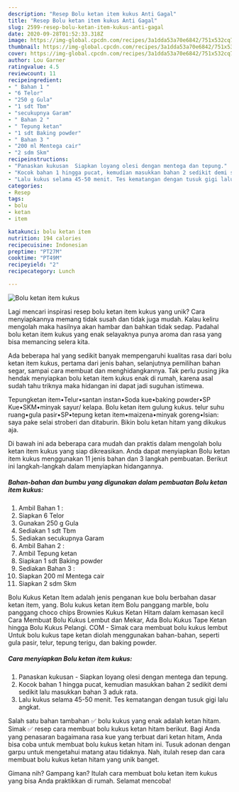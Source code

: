 ```yaml
---
description: "Resep Bolu ketan item kukus Anti Gagal"
title: "Resep Bolu ketan item kukus Anti Gagal"
slug: 2599-resep-bolu-ketan-item-kukus-anti-gagal
date: 2020-09-28T01:52:33.318Z
image: https://img-global.cpcdn.com/recipes/3a1dda53a70e6842/751x532cq70/bolu-ketan-item-kukus-foto-resep-utama.jpg
thumbnail: https://img-global.cpcdn.com/recipes/3a1dda53a70e6842/751x532cq70/bolu-ketan-item-kukus-foto-resep-utama.jpg
cover: https://img-global.cpcdn.com/recipes/3a1dda53a70e6842/751x532cq70/bolu-ketan-item-kukus-foto-resep-utama.jpg
author: Lou Garner
ratingvalue: 4.5
reviewcount: 11
recipeingredient:
- " Bahan 1 "
- "6 Telor"
- "250 g Gula"
- "1 sdt Tbm"
- "secukupnya Garam"
- " Bahan 2 "
- " Tepung ketan"
- "1 sdt Baking powder"
- " Bahan 3 "
- "200 ml Mentega cair"
- "2 sdm Skm"
recipeinstructions:
- "Panaskan kukusan  Siapkan loyang olesi dengan mentega dan tepung."
- "Kocok bahan 1 hingga pucat, kemudian masukkan bahan 2 sedikit demi sedikit lalu masukkan bahan 3 aduk rata."
- "Lalu kukus selama 45-50 menit. Tes kematangan dengan tusuk gigi lalu angkat."
categories:
- Resep
tags:
- bolu
- ketan
- item

katakunci: bolu ketan item 
nutrition: 194 calories
recipecuisine: Indonesian
preptime: "PT27M"
cooktime: "PT49M"
recipeyield: "2"
recipecategory: Lunch

---
```



![Bolu ketan item kukus](https://img-global.cpcdn.com/recipes/3a1dda53a70e6842/751x532cq70/bolu-ketan-item-kukus-foto-resep-utama.jpg)

Lagi mencari inspirasi resep bolu ketan item kukus yang unik? Cara menyiapkannya memang tidak susah dan tidak juga mudah. Kalau keliru mengolah maka hasilnya akan hambar dan bahkan tidak sedap. Padahal bolu ketan item kukus yang enak selayaknya punya aroma dan rasa yang bisa memancing selera kita.

Ada beberapa hal yang sedikit banyak mempengaruhi kualitas rasa dari bolu ketan item kukus, pertama dari jenis bahan, selanjutnya pemilihan bahan segar, sampai cara membuat dan menghidangkannya. Tak perlu pusing jika hendak menyiapkan bolu ketan item kukus enak di rumah, karena asal sudah tahu triknya maka hidangan ini dapat jadi suguhan istimewa.

Tepungketan item•Telur•santan instan•Soda kue•baking powder•SP Kue•SKM•minyak sayur/ kelapa. Bolu ketan item gulung kukus. telur suhu ruang•gula pasir•SP•tepung ketan item•maizena•minyak goreng•Isian: saya pake selai stroberi dan ditaburin. Bikin bolu ketan hitam yang dikukus aja.


Di bawah ini ada beberapa cara mudah dan praktis dalam mengolah bolu ketan item kukus yang siap dikreasikan. Anda dapat menyiapkan Bolu ketan item kukus menggunakan 11 jenis bahan dan 3 langkah pembuatan. Berikut ini langkah-langkah dalam menyiapkan hidangannya.

<!--inarticleads1-->

##### Bahan-bahan dan bumbu yang digunakan dalam pembuatan Bolu ketan item kukus:

1. Ambil  Bahan 1 :
1. Siapkan 6 Telor
1. Gunakan 250 g Gula
1. Sediakan 1 sdt Tbm
1. Sediakan secukupnya Garam
1. Ambil  Bahan 2 :
1. Ambil  Tepung ketan
1. Siapkan 1 sdt Baking powder
1. Sediakan  Bahan 3 :
1. Siapkan 200 ml Mentega cair
1. Siapkan 2 sdm Skm


Bolu Kukus Ketan Item adalah jenis penganan kue bolu berbahan dasar ketan item, yang. Bolu kukus ketan item Bolu panggang marble, bolu panggang choco chips Brownies Kukus Ketan Hitam dalam kemasan kecil Cara Membuat Bolu Kukus Lembut dan Mekar, Ada Bolu Kukus Tape Ketan hingga Bolu Kukus Pelangi. COM - Simak cara membuat bolu kukus lembut Untuk bolu kukus tape ketan diolah menggunakan bahan-bahan, seperti gula pasir, telur, tepung terigu, dan baking powder. 

<!--inarticleads2-->

##### Cara menyiapkan Bolu ketan item kukus:

1. Panaskan kukusan  - Siapkan loyang olesi dengan mentega dan tepung.
1. Kocok bahan 1 hingga pucat, kemudian masukkan bahan 2 sedikit demi sedikit lalu masukkan bahan 3 aduk rata.
1. Lalu kukus selama 45-50 menit. Tes kematangan dengan tusuk gigi lalu angkat.


Salah satu bahan tambahan ✅ bolu kukus yang enak adalah ketan hitam. Simak ✅ resep cara membuat bolu kukus ketan hitam berikut. Bagi Anda yang penasaran bagaimana rasa kue yang terbuat dari ketan hitam, Anda bisa coba untuk membuat bolu kukus ketan hitam ini. Tusuk adonan dengan garpu untuk mengetahui matang atau tidaknya. Nah, itulah resep dan cara membuat bolu kukus ketan hitam yang unik banget. 

Gimana nih? Gampang kan? Itulah cara membuat bolu ketan item kukus yang bisa Anda praktikkan di rumah. Selamat mencoba!
